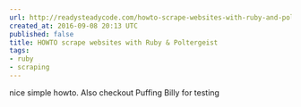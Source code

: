 ```yaml
---
url: http://readysteadycode.com/howto-scrape-websites-with-ruby-and-poltergeist
created_at: 2016-09-08 20:13 UTC
published: false
title: HOWTO scrape websites with Ruby & Poltergeist
tags:
- ruby
- scraping
---
```


nice simple howto. Also checkout Puffing Billy for testing
